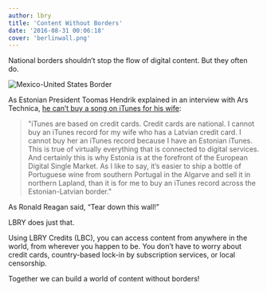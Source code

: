 ```yaml
---
author: lbry
title: 'Content Without Borders'
date: '2016-08-31 00:06:18'
cover: 'berlinwall.png'
---
```

National borders shouldn’t stop the flow of digital content. But they often do.

![Mexico-United States Border](/image/usmexico.png)

As Estonian President Toomas Hendrik explained in an interview with Ars Technica, [he can’t buy a song on iTunes for his wife](http://arstechnica.com/business/2016/05/why-cant-the-estonian-president-buy-a-song-off-itunes-for-his-latvian-wife/):

>"iTunes are based on credit cards. Credit cards are national. I cannot buy an iTunes record for my wife who has a Latvian credit card. I cannot buy her an iTunes record because I have an Estonian iTunes. This is true of virtually everything that is connected to digital services. And certainly this is why Estonia is at the forefront of the European Digital Single Market. As I like to say, it’s easier to ship a bottle of Portuguese wine from southern Portugal in the Algarve and sell it in northern Lapland, than it is for me to buy an iTunes record across the Estonian-Latvian border."

As Ronald Reagan said, “Tear down this wall!” 

LBRY does just that. 

Using LBRY Credits (LBC), you can access content from anywhere in the world, from wherever you happen to be. You don’t have to worry about credit cards, country-based lock-in by subscription services, or local censorship.

Together we can build a world of content without borders!
